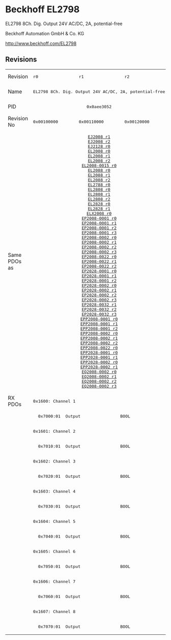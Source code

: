 # Beckhoff EL2798

EL2798 8Ch. Dig. Output 24V AC/DC, 2A, potential-free

Beckhoff Automation GmbH & Co. KG

http://www.beckhoff.com/EL2798

## Revisions
<table>
<tr >
<td>Revision</td>
<td><pre>r0</pre></td>
<td><pre>r1</pre></td>
<td><pre>r2</pre></td>
</tr>
<tr >
<td>Name</td>
<td colspan=3 align="center"><pre>EL2798 8Ch. Dig. Output 24V AC/DC, 2A, potential-free</pre></td>
</tr>
<tr >
<td>PID</td>
<td colspan=3 align="center"><pre>0x0aee3052</pre></td>
</tr>
<tr >
<td>Revision No</td>
<td><pre>0x00100000</pre></td>
<td><pre>0x00110000</pre></td>
<td><pre>0x00120000</pre></td>
</tr>
<tr >
<td>Same PDOs as</td>
<td colspan=3 align="center"><pre><a href="EJ2008">EJ2008 r1</a><br/><a href="EJ2008">EJ2008 r2</a><br/><a href="EJ2128">EJ2128 r0</a><br/><a href="EL2008">EL2008 r0</a><br/><a href="EL2008">EL2008 r1</a><br/><a href="EL2008">EL2008 r2</a><br/><a href="EL2008-0015">EL2008-0015 r0</a><br/><a href="EL2088">EL2088 r0</a><br/><a href="EL2088">EL2088 r1</a><br/><a href="EL2088">EL2088 r2</a><br/><a href="EL2788">EL2788 r0</a><br/><a href="EL2808">EL2808 r0</a><br/><a href="EL2808">EL2808 r1</a><br/><a href="EL2808">EL2808 r2</a><br/><a href="EL2828">EL2828 r0</a><br/><a href="EL2828">EL2828 r1</a><br/><a href="ELX2008">ELX2008 r0</a><br/><a href="EP2008-0001">EP2008-0001 r0</a><br/><a href="EP2008-0001">EP2008-0001 r1</a><br/><a href="EP2008-0001">EP2008-0001 r2</a><br/><a href="EP2008-0001">EP2008-0001 r3</a><br/><a href="EP2008-0002">EP2008-0002 r0</a><br/><a href="EP2008-0002">EP2008-0002 r1</a><br/><a href="EP2008-0002">EP2008-0002 r2</a><br/><a href="EP2008-0002">EP2008-0002 r3</a><br/><a href="EP2008-0022">EP2008-0022 r0</a><br/><a href="EP2008-0022">EP2008-0022 r1</a><br/><a href="EP2008-0022">EP2008-0022 r2</a><br/><a href="EP2028-0001">EP2028-0001 r0</a><br/><a href="EP2028-0001">EP2028-0001 r1</a><br/><a href="EP2028-0001">EP2028-0001 r2</a><br/><a href="EP2028-0002">EP2028-0002 r0</a><br/><a href="EP2028-0002">EP2028-0002 r1</a><br/><a href="EP2028-0002">EP2028-0002 r2</a><br/><a href="EP2028-0002">EP2028-0002 r3</a><br/><a href="EP2028-0032">EP2028-0032 r1</a><br/><a href="EP2028-0032">EP2028-0032 r2</a><br/><a href="EP2028-0032">EP2028-0032 r3</a><br/><a href="EPP2008-0001">EPP2008-0001 r0</a><br/><a href="EPP2008-0001">EPP2008-0001 r1</a><br/><a href="EPP2008-0001">EPP2008-0001 r2</a><br/><a href="EPP2008-0002">EPP2008-0002 r0</a><br/><a href="EPP2008-0002">EPP2008-0002 r1</a><br/><a href="EPP2008-0002">EPP2008-0002 r2</a><br/><a href="EPP2008-0022">EPP2008-0022 r0</a><br/><a href="EPP2028-0001">EPP2028-0001 r0</a><br/><a href="EPP2028-0001">EPP2028-0001 r1</a><br/><a href="EPP2028-0002">EPP2028-0002 r0</a><br/><a href="EPP2028-0002">EPP2028-0002 r1</a><br/><a href="EQ2008-0002">EQ2008-0002 r0</a><br/><a href="EQ2008-0002">EQ2008-0002 r1</a><br/><a href="EQ2008-0002">EQ2008-0002 r2</a><br/><a href="EQ2008-0002">EQ2008-0002 r3</a></pre></td>
</tr>
<tr class="rxpdo pdosection">
<td rowspan=16 valign=top>RX PDOs</td>
<td colspan=3 align="left"><pre>0x1600: Channel 1</pre></td>
<td></td>
</tr>
<tr class="rxpdo">
<td colspan=3 align="left"><pre>  0x7000:01  Output                BOOL</pre></td>
</tr>
<tr class="rxpdo pdosection">
<td colspan=3 align="left"><pre>0x1601: Channel 2</pre></td>
</tr>
<tr class="rxpdo">
<td colspan=3 align="left"><pre>  0x7010:01  Output                BOOL</pre></td>
</tr>
<tr class="rxpdo pdosection">
<td colspan=3 align="left"><pre>0x1602: Channel 3</pre></td>
</tr>
<tr class="rxpdo">
<td colspan=3 align="left"><pre>  0x7020:01  Output                BOOL</pre></td>
</tr>
<tr class="rxpdo pdosection">
<td colspan=3 align="left"><pre>0x1603: Channel 4</pre></td>
</tr>
<tr class="rxpdo">
<td colspan=3 align="left"><pre>  0x7030:01  Output                BOOL</pre></td>
</tr>
<tr class="rxpdo pdosection">
<td colspan=3 align="left"><pre>0x1604: Channel 5</pre></td>
</tr>
<tr class="rxpdo">
<td colspan=3 align="left"><pre>  0x7040:01  Output                BOOL</pre></td>
</tr>
<tr class="rxpdo pdosection">
<td colspan=3 align="left"><pre>0x1605: Channel 6</pre></td>
</tr>
<tr class="rxpdo">
<td colspan=3 align="left"><pre>  0x7050:01  Output                BOOL</pre></td>
</tr>
<tr class="rxpdo pdosection">
<td colspan=3 align="left"><pre>0x1606: Channel 7</pre></td>
</tr>
<tr class="rxpdo">
<td colspan=3 align="left"><pre>  0x7060:01  Output                BOOL</pre></td>
</tr>
<tr class="rxpdo pdosection">
<td colspan=3 align="left"><pre>0x1607: Channel 8</pre></td>
</tr>
<tr class="rxpdo">
<td colspan=3 align="left"><pre>  0x7070:01  Output                BOOL</pre></td>
</tr>
</table>

